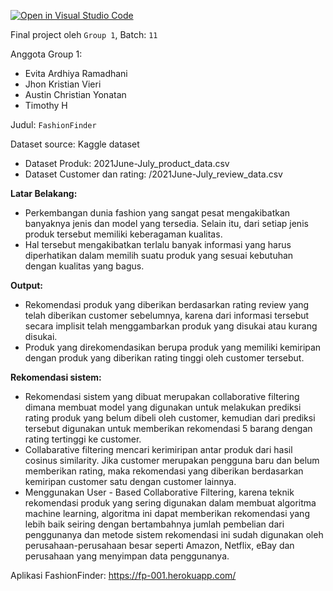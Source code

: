 [![Open in Visual Studio Code](https://classroom.github.com/assets/open-in-vscode-c66648af7eb3fe8bc4f294546bfd86ef473780cde1dea487d3c4ff354943c9ae.svg)](https://classroom.github.com/online_ide?assignment_repo_id=8075471&assignment_repo_type=AssignmentRepo)

Final project oleh `Group 1`, Batch: `11`

Anggota Group 1:
- Evita Ardhiya Ramadhani
- Jhon Kristian Vieri
- Austin Christian Yonatan
- Timothy H

Judul: `FashionFinder`

Dataset source: Kaggle dataset
- Dataset Produk: 2021June-July_product_data.csv
- Dataset Customer dan rating: /2021June-July_review_data.csv

**Latar Belakang:**
- Perkembangan dunia fashion yang sangat pesat mengakibatkan banyaknya jenis dan model yang tersedia. Selain itu, dari setiap jenis produk tersebut memiliki keberagaman kualitas.
- Hal tersebut mengakibatkan terlalu banyak informasi yang harus diperhatikan dalam memilih suatu produk yang sesuai kebutuhan dengan kualitas yang bagus. 

**Output:**
- Rekomendasi produk yang diberikan berdasarkan rating review yang telah diberikan customer sebelumnya, karena dari informasi tersebut secara implisit telah menggambarkan produk yang disukai atau kurang disukai.
- Produk yang direkomendasikan berupa produk yang memiliki kemiripan  dengan produk yang diberikan rating tinggi oleh customer tersebut.

**Rekomendasi sistem:**
- Rekomendasi sistem yang dibuat merupakan collaborative filtering dimana membuat model yang digunakan untuk melakukan prediksi rating produk yang belum dibeli oleh customer, kemudian dari prediksi tersebut digunakan untuk memberikan rekomendasi 5 barang dengan rating tertinggi ke customer.
- Collabarative filtering mencari kerimiripan antar produk dari hasil cosinus similarity. Jika customer merupakan pengguna baru dan belum memberikan rating, maka rekomendasi yang diberikan berdasarkan kemiripan customer satu dengan customer lainnya.
- Menggunakan User - Based Collaborative Filtering, karena teknik rekomendasi produk yang sering digunakan dalam membuat algoritma machine learning, algoritma ini dapat memberikan rekomendasi yang lebih baik seiring dengan bertambahnya jumlah pembelian dari penggunanya dan metode sistem rekomendasi ini sudah digunakan oleh perusahaan-perusahaan besar seperti Amazon, Netflix, eBay dan perusahaan yang menyimpan data penggunanya.

Aplikasi FashionFinder: https://fp-001.herokuapp.com/